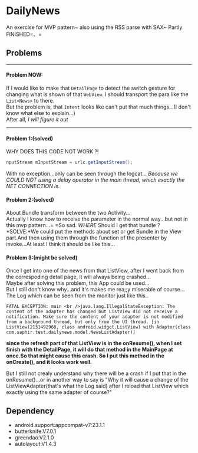 # DailyNews
An exercise for MVP pattern~ also using the RSS parse with SAX~  Partly FINISHED=、=

## Problems
___
#### Problem NOW:
If I would like to make that `DetailPage` to detect the switch gesture for changing what is shown of that `WebView`. I should transport the para like the `List<News>` to there.  
But the problem is, that `Intent` looks like can't put that much things...(I don't know what else to explain...)  
After all, *I will figure it out*
___
#### Problem 1:(solved)
WHY DOES THIS CODE NOT WORK ?!
```Java
nputStream mInputStream = urlc.getInputStream();
```
With no exception...only can be seen through the logcat...
*Because we COULD NOT using a delay operator in the main thread, which exactly the NET CONNECTION is.*

#### Problem 2:(solved)
About Bundle transform between the two Activity...  
Actually I know how to receive the parameter in the normal way...but not in this mvp pattern...= =So sad. 
*WHERE* Should I get that bundle ? 
*SOLVE:*We could put the methods about set or get Bundle in the View part.And then using them through the function of the presenter by invoke...At least I think it should be like this...

#### Problem 3:(might be solved)
Once I get into one of the news from that ListView, after I went back from the correspoding detail page, it will always being crashed...  
Maybe after solving this problem, this App could be used...  
But I still don't know why...and it's makes me rea;;y miserable of course...  
The Log which can be seen from the monitor just like this..  

`FATAL EXCEPTION: main <br />java.lang.IllegalStateException: The content of the adapter has changed but ListView did not receive a notification. Make sure the content of your adapter is not modified from a background thread, but only from the UI thread. [in ListView(2131492968, class android.widget.ListView) with Adapter(class com.saphir.test.dailynews.model.NewsListAdapter)]`

**since the refresh part of that ListView is in the onResume(), when I set finish with the DetailPage, it will do that method in the MainPage at once.So that might cause this crash. So I put this method in the onCreate(), and it looks work well.**

But I still not crealy understand why there will be a crash if I put that in the onResume()...or in another way to say is "Why it will cause a change of the ListViewAdapter(that's what the Log said) after I reload that ListView which exactly using the same adapter of course?" 

## Dependency
* android.support:appcompat-v7:23.1.1
* butterknife:V7.0.1
* greendao:V2.1.0
* autolayout:V1.4.3
